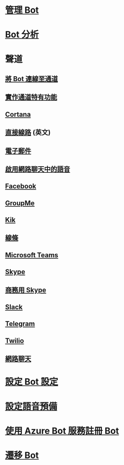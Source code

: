 # [管理 Bot](../bot-service-manage-overview.md)
# [Bot 分析](../bot-service-manage-analytics.md)
# 聲道
## [將 Bot 連線至通道](../bot-service-manage-channels.md)
## [實作通道特有功能](../v4sdk/bot-builder-channeldata.md)
## [Cortana](../bot-service-channel-connect-cortana.md) 
## [直接線路](../bot-service-channel-connect-directline.md) \(英文\)
## [電子郵件](../bot-service-channel-connect-email.md)
## [啟用網路聊天中的語音](../bot-service-channel-connect-webchat-speech.md)
## [Facebook](../bot-service-channel-connect-facebook.md) 
## [GroupMe](../bot-service-channel-connect-groupme.md) 
## [Kik](../bot-service-channel-connect-kik.md) 
## [線條](../bot-service-channel-connect-line.md)
## [Microsoft Teams](https://msdn.microsoft.com/en-us/microsoft-teams/bots)
## [Skype](../bot-service-channel-connect-skype.md)
## [商務用 Skype](../bot-service-channel-connect-skypeforbusiness.md)
## [Slack](../bot-service-channel-connect-slack.md) 
## [Telegram](../bot-service-channel-connect-telegram.md) 
## [Twilio](../bot-service-channel-connect-twilio.md)
## [網路聊天](../bot-service-channel-connect-webchat.md)
# [設定 Bot 設定](../bot-service-manage-settings.md)
# [設定語音預備](../bot-service-manage-speech-priming.md)
# [使用 Azure Bot 服務註冊 Bot](../bot-service-quickstart-registration.md)
# [遷移 Bot](../bot-service-migrate-bot.md)
